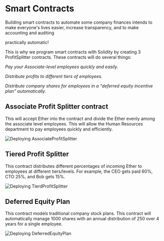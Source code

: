 # Smart Contracts

Building smart contracts to automate some company finances intends to make everyone's lives easier, increase transparency, and to make accounting and auditing 

practically automatic!
 
This is why we program smart contracts with Solidity by creating 3 ProfitSplitter contracts. These contracts will do several things:

*Pay your Associate-level employees quickly and easily.*

*Distribute profits to different tiers of employees.*

*Distribute company shares for employees in a "deferred equity incentive plan" automatically.*



## Associate Profit Splitter contract 

This will accept Ether into the contract and divide the Ether evenly among the associate level employees. This will allow the Human Resources department to pay employees quickly and efficiently.

![Deploying AssociateProfitSplitter](./AssociateProfit.gif)

## Tiered Profit Splitter 

This contract distributes different percentages of incoming Ether to employees at different tiers/levels. For example, the CEO gets paid 60%, CTO 25%, and Bob gets 15%.

![Deploying TierdProfitSplitter](./TieredProfit.gif)

## Deferred Equity Plan 

This contract models traditional company stock plans. This contract will automatically manage 1000 shares with an annual distribution of 250 over 4 years for a single employee.

![Deploying DeferredEquityPlan](./EditedDefferedEquity.gif)
